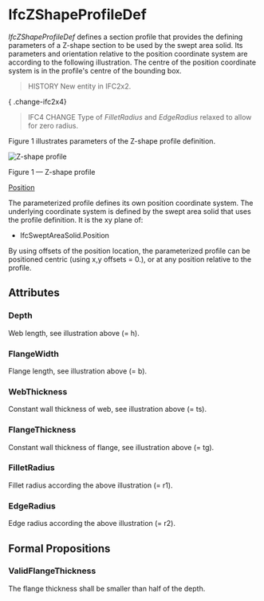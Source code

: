 # IfcZShapeProfileDef

_IfcZShapeProfileDef_ defines a section profile that provides the defining parameters of a Z-shape section to be used by the swept area solid. Its parameters and orientation relative to the position coordinate system are according to the following illustration. The centre of the position coordinate system is in the profile's centre of the bounding box.<!-- end of definition -->

> HISTORY  New entity in IFC2x2.

{ .change-ifc2x4}
> IFC4 CHANGE  Type of _FilletRadius_ and _EdgeRadius_ relaxed to allow for zero radius.

Figure 1 illustrates parameters of the Z-shape profile definition.

![Z-shape profile](../../../../figures/ifczshapeprofiledef.gif)

Figure 1 — Z-shape profile

<u>Position</u>

The parameterized profile defines its own position coordinate system.
The underlying coordinate system is defined by the swept area solid
that uses the profile definition. It is the xy plane of:

 * IfcSweptAreaSolid.Position

By using offsets of the position location, the parameterized profile
can be positioned centric (using x,y offsets = 0.), or at any position
relative to the profile.


## Attributes

### Depth
Web length, see illustration above (= h).

### FlangeWidth
Flange length, see illustration above (= b).

### WebThickness
Constant wall thickness of web, see illustration above (= ts).

### FlangeThickness
Constant wall thickness of flange, see illustration above (= tg).

### FilletRadius
Fillet radius according the above illustration (= r1).

### EdgeRadius
Edge radius according the above illustration (= r2).

## Formal Propositions

### ValidFlangeThickness
The flange thickness shall be smaller than half of the depth.
